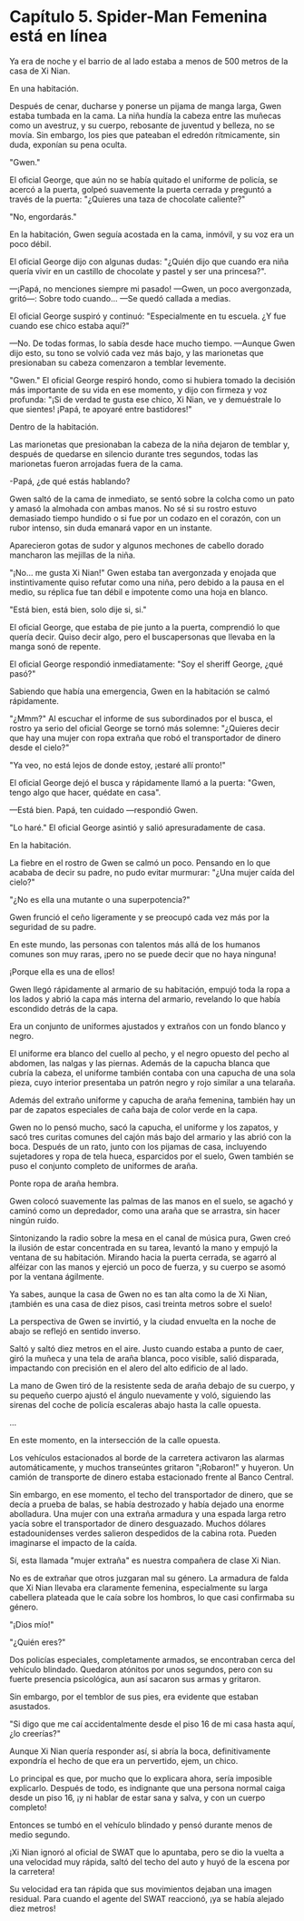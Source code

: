 
# Capítulo 5. Spider-Man Femenina está en línea


Ya era de noche y el barrio de al lado estaba a menos de 500 metros de la casa de Xi Nian.

En una habitación.

Después de cenar, ducharse y ponerse un pijama de manga larga, Gwen estaba tumbada en la cama. La niña hundía la cabeza entre las muñecas como un avestruz, y su cuerpo, rebosante de juventud y belleza, no se movía. Sin embargo, los pies que pateaban el edredón rítmicamente, sin duda, exponían su pena oculta.

"Gwen."

El oficial George, que aún no se había quitado el uniforme de policía, se acercó a la puerta, golpeó suavemente la puerta cerrada y preguntó a través de la puerta: "¿Quieres una taza de chocolate caliente?"

"No, engordarás."

En la habitación, Gwen seguía acostada en la cama, inmóvil, y su voz era un poco débil.

El oficial George dijo con algunas dudas: "¿Quién dijo que cuando era niña quería vivir en un castillo de chocolate y pastel y ser una princesa?".

—¡Papá, no menciones siempre mi pasado! —Gwen, un poco avergonzada, gritó—: Sobre todo cuando... —Se quedó callada a medias.

El oficial George suspiró y continuó: "Especialmente en tu escuela. ¿Y fue cuando ese chico estaba aquí?"

—No. De todas formas, lo sabía desde hace mucho tiempo. —Aunque Gwen dijo esto, su tono se volvió cada vez más bajo, y las marionetas que presionaban su cabeza comenzaron a temblar levemente.

"Gwen." El oficial George respiró hondo, como si hubiera tomado la decisión más importante de su vida en ese momento, y dijo con firmeza y voz profunda: "¡Si de verdad te gusta ese chico, Xi Nian, ve y demuéstrale lo que sientes! ¡Papá, te apoyaré entre bastidores!"

Dentro de la habitación.

Las marionetas que presionaban la cabeza de la niña dejaron de temblar y, después de quedarse en silencio durante tres segundos, todas las marionetas fueron arrojadas fuera de la cama.

-Papá, ¿de qué estás hablando?

Gwen saltó de la cama de inmediato, se sentó sobre la colcha como un pato y amasó la almohada con ambas manos. No sé si su rostro estuvo demasiado tiempo hundido o si fue por un codazo en el corazón, con un rubor intenso, sin duda emanará vapor en un instante.

Aparecieron gotas de sudor y algunos mechones de cabello dorado mancharon las mejillas de la niña.

"¡No... me gusta Xi Nian!" Gwen estaba tan avergonzada y enojada que instintivamente quiso refutar como una niña, pero debido a la pausa en el medio, su réplica fue tan débil e impotente como una hoja en blanco.

"Está bien, está bien, solo dije si, si."

El oficial George, que estaba de pie junto a la puerta, comprendió lo que quería decir. Quiso decir algo, pero el buscapersonas que llevaba en la manga sonó de repente.

El oficial George respondió inmediatamente: "Soy el sheriff George, ¿qué pasó?"

Sabiendo que había una emergencia, Gwen en la habitación se calmó rápidamente.

"¿Mmm?" Al escuchar el informe de sus subordinados por el busca, el rostro ya serio del oficial George se tornó más solemne: "¿Quieres decir que hay una mujer con ropa extraña que robó el transportador de dinero desde el cielo?"

"Ya veo, no está lejos de donde estoy, ¡estaré allí pronto!"

El oficial George dejó el busca y rápidamente llamó a la puerta: "Gwen, tengo algo que hacer, quédate en casa".

—Está bien. Papá, ten cuidado —respondió Gwen.

"Lo haré." El oficial George asintió y salió apresuradamente de casa.

En la habitación.

La fiebre en el rostro de Gwen se calmó un poco. Pensando en lo que acababa de decir su padre, no pudo evitar murmurar: "¿Una mujer caída del cielo?"

"¿No es ella una mutante o una superpotencia?"

Gwen frunció el ceño ligeramente y se preocupó cada vez más por la seguridad de su padre.

En este mundo, las personas con talentos más allá de los humanos comunes son muy raras, ¡pero no se puede decir que no haya ninguna!

¡Porque ella es una de ellos!

Gwen llegó rápidamente al armario de su habitación, empujó toda la ropa a los lados y abrió la capa más interna del armario, revelando lo que había escondido detrás de la capa.

Era un conjunto de uniformes ajustados y extraños con un fondo blanco y negro.

El uniforme era blanco del cuello al pecho, y el negro opuesto del pecho al abdomen, las nalgas y las piernas. Además de la capucha blanca que cubría la cabeza, el uniforme también contaba con una capucha de una sola pieza, cuyo interior presentaba un patrón negro y rojo similar a una telaraña.

Además del extraño uniforme y capucha de araña femenina, también hay un par de zapatos especiales de caña baja de color verde en la capa.

Gwen no lo pensó mucho, sacó la capucha, el uniforme y los zapatos, y sacó tres curitas comunes del cajón más bajo del armario y las abrió con la boca. Después de un rato, junto con los pijamas de casa, incluyendo sujetadores y ropa de tela hueca, esparcidos por el suelo, Gwen también se puso el conjunto completo de uniformes de araña.

Ponte ropa de araña hembra.

Gwen colocó suavemente las palmas de las manos en el suelo, se agachó y caminó como un depredador, como una araña que se arrastra, sin hacer ningún ruido.

Sintonizando la radio sobre la mesa en el canal de música pura, Gwen creó la ilusión de estar concentrada en su tarea, levantó la mano y empujó la ventana de su habitación. Mirando hacia la puerta cerrada, se agarró al alféizar con las manos y ejerció un poco de fuerza, y su cuerpo se asomó por la ventana ágilmente.

Ya sabes, aunque la casa de Gwen no es tan alta como la de Xi Nian, ¡también es una casa de diez pisos, casi treinta metros sobre el suelo!

La perspectiva de Gwen se invirtió, y la ciudad envuelta en la noche de abajo se reflejó en sentido inverso.

Saltó y saltó diez metros en el aire. Justo cuando estaba a punto de caer, giró la muñeca y una tela de araña blanca, poco visible, salió disparada, impactando con precisión en el alero del alto edificio de al lado.

La mano de Gwen tiró de la resistente seda de araña debajo de su cuerpo, y su pequeño cuerpo ajustó el ángulo nuevamente y voló, siguiendo las sirenas del coche de policía escaleras abajo hasta la calle opuesta.

…

En este momento, en la intersección de la calle opuesta.

Los vehículos estacionados al borde de la carretera activaron las alarmas automáticamente, y muchos transeúntes gritaron "¡Robaron!" y huyeron. Un camión de transporte de dinero estaba estacionado frente al Banco Central.

Sin embargo, en ese momento, el techo del transportador de dinero, que se decía a prueba de balas, se había destrozado y había dejado una enorme abolladura. Una mujer con una extraña armadura y una espada larga retro yacía sobre el transportador de dinero desguazado. Muchos dólares estadounidenses verdes salieron despedidos de la cabina rota. Pueden imaginarse el impacto de la caída.

Sí, esta llamada "mujer extraña" es nuestra compañera de clase Xi Nian.

No es de extrañar que otros juzgaran mal su género. La armadura de falda que Xi Nian llevaba era claramente femenina, especialmente su larga cabellera plateada que le caía sobre los hombros, lo que casi confirmaba su género.

"¡Dios mío!"

"¿Quién eres?"

Dos policías especiales, completamente armados, se encontraban cerca del vehículo blindado. Quedaron atónitos por unos segundos, pero con su fuerte presencia psicológica, aun así sacaron sus armas y gritaron.

Sin embargo, por el temblor de sus pies, era evidente que estaban asustados.

"Si digo que me caí accidentalmente desde el piso 16 de mi casa hasta aquí, ¿lo creerías?"

Aunque Xi Nian quería responder así, si abría la boca, definitivamente expondría el hecho de que era un pervertido, ejem, un chico.

Lo principal es que, por mucho que lo explicara ahora, sería imposible explicarlo. Después de todo, es indignante que una persona normal caiga desde un piso 16, ¡y ni hablar de estar sana y salva, y con un cuerpo completo!

Entonces se tumbó en el vehículo blindado y pensó durante menos de medio segundo.

¡Xi Nian ignoró al oficial de SWAT que lo apuntaba, pero se dio la vuelta a una velocidad muy rápida, saltó del techo del auto y huyó de la escena por la carretera!

Su velocidad era tan rápida que sus movimientos dejaban una imagen residual. Para cuando el agente del SWAT reaccionó, ¡ya se había alejado diez metros!